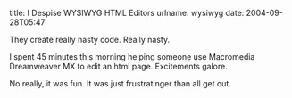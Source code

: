 title: I Despise WYSIWYG HTML Editors
urlname: wysiwyg
date: 2004-09-28T05:47

They create really nasty code. Really nasty.

I spent 45 minutes this morning helping someone use Macromedia Dreamweaver MX to edit an html page. Excitements galore.

No really, it was fun. It was just frustratinger than all get out.